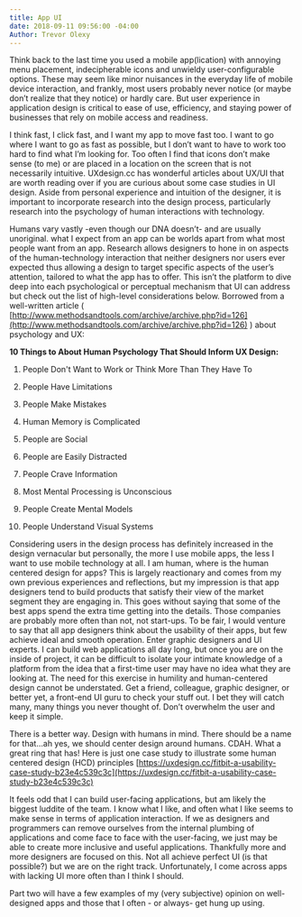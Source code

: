 ```yaml
---
title: App UI
date: 2018-09-11 09:56:00 -04:00
Author: Trevor Olexy
---
```


Think back to the last time you used a mobile app(lication) with annoying menu placement, indecipherable icons and unwieldy user-configurable options. These may seem like minor nuisances in the everyday life of mobile device interaction, and frankly, most users probably never notice (or maybe don’t realize that they notice) or hardly care. But user experience in application design is critical to ease of use, efficiency, and staying power of businesses that rely on mobile access and readiness.

I think fast, I click fast, and I want my app to move fast too. I want to go where I want to go as fast as possible, but I don’t want to have to work too hard to find what I’m looking for. Too often I find that icons don’t make sense (to me) or are placed in a location on the screen that is not necessarily intuitive. UXdesign.cc has wonderful articles about UX/UI that are worth reading over if you are curious about some case studies in UI design. Aside from personal experience and intuition of the designer, it is important to incorporate research into the design process, particularly research into the psychology of human interactions with technology.

Humans vary vastly ­-even though our DNA doesn’t- and are usually unoriginal. what I expect from an app can be worlds apart from what most people want from an app. Research allows designers to hone in on aspects of the human-technology interaction that neither designers nor users ever expected thus allowing a design to target specific aspects of the user’s attention, tailored to what the app has to offer. This isn’t the platform to dive deep into each psychological or perceptual mechanism that UI can address but check out the list of high-level considerations below. Borrowed from a well-written article ( [http://www.methodsandtools.com/archive/archive.php?id=126](http://www.methodsandtools.com/archive/archive.php?id=126) ) about psychology and UX:

**10 Things to About Human Psychology That Should Inform UX Design:**

 1. People Don't Want to Work or Think More Than They Have To

 2. People Have Limitations

 3. People Make Mistakes

 4. Human Memory is Complicated

 5. People are Social

 6. People are Easily Distracted

 7. People Crave Information

 8. Most Mental Processing is Unconscious

 9. People Create Mental Models

10. People Understand Visual Systems

Considering users in the design process has definitely increased in the design vernacular but personally, the more I use mobile apps, the less I want to use mobile technology at all. I am human, where is the human centered design for apps? This is largely reactionary and comes from my own previous experiences and reflections, but my impression is that app designers tend to build products that satisfy their view of the market segment they are engaging in. This goes without saying that some of the best apps spend the extra time getting into the details. Those companies are probably more often than not, not start-ups. To be fair, I would venture to say that all app designers think about the usability of their apps, but few achieve ideal and smooth operation. Enter graphic designers and UI experts. I can build web applications all day long, but once you are on the inside of project, it can be difficult to isolate your intimate knowledge of a platform from the idea that a first-time user may have no idea what they are looking at. The need for this exercise in humility and human-centered design cannot be understated. Get a friend, colleague, graphic designer, or better yet, a front-end UI guru to check your stuff out. I bet they will catch many, many things you never thought of. Don’t overwhelm the user and keep it simple.

There is a better way. Design with humans in mind. There should be a name for that...ah yes, we should center design around humans. CDAH. What a great ring that has! Here is just one case study to illustrate some human centered design (HCD) principles [https://uxdesign.cc/fitbit-a-usability-case-study-b23e4c539c3c](https://uxdesign.cc/fitbit-a-usability-case-study-b23e4c539c3c)

It feels odd that I can build user-facing applications, but am likely the biggest luddite of the team. I know what I like, and often what I like seems to make sense in terms of application interaction. If we as designers and programmers can remove ourselves from the internal plumbing of applications and come face to face with the user-facing, we just may be able to create more inclusive and useful applications. Thankfully more and more designers are focused on this. Not all achieve perfect UI (is that possible?) but we are on the right track. Unfortunately, I come across apps with lacking UI more often than I think I should.

Part two will have a few examples of my (very subjective) opinion on well-designed apps and those that I often - or always- get hung up using.